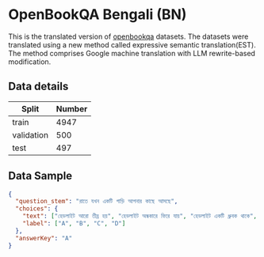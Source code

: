 # OpenBookQA Bengali (BN)
This is the translated version of [openbookqa](https://huggingface.co/datasets/allenai/openbookqa) datasets. The datasets were translated using a new method called expressive semantic translation(EST). The method comprises Google machine translation with LLM rewrite-based modification.

## Data details
| Split | Number |
| ---- | ----- |
| train | 4947 |
| validation | 500 |
| test | 497 |

## Data Sample
```json
{
  "question_stem": "রাতে যখন একটি গাড়ি আপনার কাছে আসছে",
  "choices": {
    "text": ["হেডলাইট আরো তীব্র হয়", "হেডলাইট অন্ধকারে ফিরে যায়", "হেডলাইট একটি ধ্রুবক থাকে", "হেডলাইট বন্ধ"],
    "label": ["A", "B", "C", "D"]
  },
  "answerKey": "A"
}
```